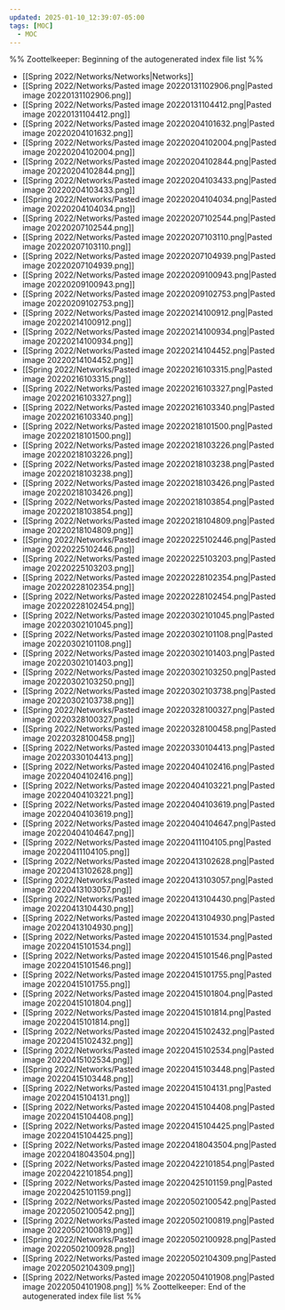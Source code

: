 ```yaml
---
updated: 2025-01-10_12:39:07-05:00
tags: [MOC]
  - MOC
---
```

%% Zoottelkeeper: Beginning of the autogenerated index file list  %%
-  [[Spring 2022/Networks/Networks|Networks]]
-  [[Spring 2022/Networks/Pasted image 20220131102906.png|Pasted image 20220131102906.png]]
-  [[Spring 2022/Networks/Pasted image 20220131104412.png|Pasted image 20220131104412.png]]
-  [[Spring 2022/Networks/Pasted image 20220204101632.png|Pasted image 20220204101632.png]]
-  [[Spring 2022/Networks/Pasted image 20220204102004.png|Pasted image 20220204102004.png]]
-  [[Spring 2022/Networks/Pasted image 20220204102844.png|Pasted image 20220204102844.png]]
-  [[Spring 2022/Networks/Pasted image 20220204103433.png|Pasted image 20220204103433.png]]
-  [[Spring 2022/Networks/Pasted image 20220204104034.png|Pasted image 20220204104034.png]]
-  [[Spring 2022/Networks/Pasted image 20220207102544.png|Pasted image 20220207102544.png]]
-  [[Spring 2022/Networks/Pasted image 20220207103110.png|Pasted image 20220207103110.png]]
-  [[Spring 2022/Networks/Pasted image 20220207104939.png|Pasted image 20220207104939.png]]
-  [[Spring 2022/Networks/Pasted image 20220209100943.png|Pasted image 20220209100943.png]]
-  [[Spring 2022/Networks/Pasted image 20220209102753.png|Pasted image 20220209102753.png]]
-  [[Spring 2022/Networks/Pasted image 20220214100912.png|Pasted image 20220214100912.png]]
-  [[Spring 2022/Networks/Pasted image 20220214100934.png|Pasted image 20220214100934.png]]
-  [[Spring 2022/Networks/Pasted image 20220214104452.png|Pasted image 20220214104452.png]]
-  [[Spring 2022/Networks/Pasted image 20220216103315.png|Pasted image 20220216103315.png]]
-  [[Spring 2022/Networks/Pasted image 20220216103327.png|Pasted image 20220216103327.png]]
-  [[Spring 2022/Networks/Pasted image 20220216103340.png|Pasted image 20220216103340.png]]
-  [[Spring 2022/Networks/Pasted image 20220218101500.png|Pasted image 20220218101500.png]]
-  [[Spring 2022/Networks/Pasted image 20220218103226.png|Pasted image 20220218103226.png]]
-  [[Spring 2022/Networks/Pasted image 20220218103238.png|Pasted image 20220218103238.png]]
-  [[Spring 2022/Networks/Pasted image 20220218103426.png|Pasted image 20220218103426.png]]
-  [[Spring 2022/Networks/Pasted image 20220218103854.png|Pasted image 20220218103854.png]]
-  [[Spring 2022/Networks/Pasted image 20220218104809.png|Pasted image 20220218104809.png]]
-  [[Spring 2022/Networks/Pasted image 20220225102446.png|Pasted image 20220225102446.png]]
-  [[Spring 2022/Networks/Pasted image 20220225103203.png|Pasted image 20220225103203.png]]
-  [[Spring 2022/Networks/Pasted image 20220228102354.png|Pasted image 20220228102354.png]]
-  [[Spring 2022/Networks/Pasted image 20220228102454.png|Pasted image 20220228102454.png]]
-  [[Spring 2022/Networks/Pasted image 20220302101045.png|Pasted image 20220302101045.png]]
-  [[Spring 2022/Networks/Pasted image 20220302101108.png|Pasted image 20220302101108.png]]
-  [[Spring 2022/Networks/Pasted image 20220302101403.png|Pasted image 20220302101403.png]]
-  [[Spring 2022/Networks/Pasted image 20220302103250.png|Pasted image 20220302103250.png]]
-  [[Spring 2022/Networks/Pasted image 20220302103738.png|Pasted image 20220302103738.png]]
-  [[Spring 2022/Networks/Pasted image 20220328100327.png|Pasted image 20220328100327.png]]
-  [[Spring 2022/Networks/Pasted image 20220328100458.png|Pasted image 20220328100458.png]]
-  [[Spring 2022/Networks/Pasted image 20220330104413.png|Pasted image 20220330104413.png]]
-  [[Spring 2022/Networks/Pasted image 20220404102416.png|Pasted image 20220404102416.png]]
-  [[Spring 2022/Networks/Pasted image 20220404103221.png|Pasted image 20220404103221.png]]
-  [[Spring 2022/Networks/Pasted image 20220404103619.png|Pasted image 20220404103619.png]]
-  [[Spring 2022/Networks/Pasted image 20220404104647.png|Pasted image 20220404104647.png]]
-  [[Spring 2022/Networks/Pasted image 20220411104105.png|Pasted image 20220411104105.png]]
-  [[Spring 2022/Networks/Pasted image 20220413102628.png|Pasted image 20220413102628.png]]
-  [[Spring 2022/Networks/Pasted image 20220413103057.png|Pasted image 20220413103057.png]]
-  [[Spring 2022/Networks/Pasted image 20220413104430.png|Pasted image 20220413104430.png]]
-  [[Spring 2022/Networks/Pasted image 20220413104930.png|Pasted image 20220413104930.png]]
-  [[Spring 2022/Networks/Pasted image 20220415101534.png|Pasted image 20220415101534.png]]
-  [[Spring 2022/Networks/Pasted image 20220415101546.png|Pasted image 20220415101546.png]]
-  [[Spring 2022/Networks/Pasted image 20220415101755.png|Pasted image 20220415101755.png]]
-  [[Spring 2022/Networks/Pasted image 20220415101804.png|Pasted image 20220415101804.png]]
-  [[Spring 2022/Networks/Pasted image 20220415101814.png|Pasted image 20220415101814.png]]
-  [[Spring 2022/Networks/Pasted image 20220415102432.png|Pasted image 20220415102432.png]]
-  [[Spring 2022/Networks/Pasted image 20220415102534.png|Pasted image 20220415102534.png]]
-  [[Spring 2022/Networks/Pasted image 20220415103448.png|Pasted image 20220415103448.png]]
-  [[Spring 2022/Networks/Pasted image 20220415104131.png|Pasted image 20220415104131.png]]
-  [[Spring 2022/Networks/Pasted image 20220415104408.png|Pasted image 20220415104408.png]]
-  [[Spring 2022/Networks/Pasted image 20220415104425.png|Pasted image 20220415104425.png]]
-  [[Spring 2022/Networks/Pasted image 20220418043504.png|Pasted image 20220418043504.png]]
-  [[Spring 2022/Networks/Pasted image 20220422101854.png|Pasted image 20220422101854.png]]
-  [[Spring 2022/Networks/Pasted image 20220425101159.png|Pasted image 20220425101159.png]]
-  [[Spring 2022/Networks/Pasted image 20220502100542.png|Pasted image 20220502100542.png]]
-  [[Spring 2022/Networks/Pasted image 20220502100819.png|Pasted image 20220502100819.png]]
-  [[Spring 2022/Networks/Pasted image 20220502100928.png|Pasted image 20220502100928.png]]
-  [[Spring 2022/Networks/Pasted image 20220502104309.png|Pasted image 20220502104309.png]]
-  [[Spring 2022/Networks/Pasted image 20220504101908.png|Pasted image 20220504101908.png]]
%% Zoottelkeeper: End of the autogenerated index file list  %%
